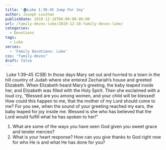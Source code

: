 ```yaml
---
title: '🏠Luke 1:39-45 Jump For Joy'
author: Joseph Louthan
publishDate: 2019-12-18T06:00:00-06:00
url: /family-devos-luke/2019-12-18-family-devos-luke/
categories:
  - Devotions
tags:
  - Luke
series:
  - 'Family Devotions: Luke'
css: "family-devos"
draft: false
---
```


​		Luke 1:39–45 (CSB) In those days Mary set out and hurried to a town in the hill country of Judah  where she entered Zechariah’s house and greeted Elizabeth.  When Elizabeth heard Mary’s greeting, the baby leaped inside her, and Elizabeth was filled with the Holy Spirit.  Then she exclaimed with a loud cry, “Blessed are you among women, and your child will be blessed!  How could this happen to me, that the mother of my Lord should come to me?  For you see, when the sound of your greeting reached my ears, the baby leaped for joy inside me.  Blessed is she who has believed that the Lord would fulfill what he has spoken to her!” 

1. What are some of the ways you have seen God given you sweet grace and tender mercies?
2. What is your heart response? How can you give thanks to God right now for who He is and what He has done for you?